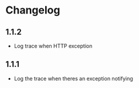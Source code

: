 Changelog
=========

1.1.2
-----
-   Log trace when HTTP exception

1.1.1
------
-   Log the trace when theres an exception notifying

